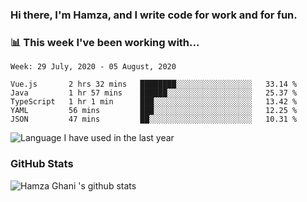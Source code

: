 ### Hi there, I'm Hamza, and I write code for work and for fun.

### 📊 This week I've been working with...

<!--START_SECTION:waka-->

```text
Week: 29 July, 2020 - 05 August, 2020

Vue.js       2 hrs 32 mins   ████████░░░░░░░░░░░░░░░░░   33.14 % 
Java         1 hr 57 mins    ██████░░░░░░░░░░░░░░░░░░░   25.37 % 
TypeScript   1 hr 1 min      ███░░░░░░░░░░░░░░░░░░░░░░   13.42 % 
YAML         56 mins         ███░░░░░░░░░░░░░░░░░░░░░░   12.25 % 
JSON         47 mins         ██░░░░░░░░░░░░░░░░░░░░░░░   10.31 %
```

<!--END_SECTION:waka-->

![Language I have used in the last year](https://wakatime.com/share/@hughani/92b18788-5038-4da0-85f8-b0a0b855bf72.svg)

### GitHub Stats

![Hamza Ghani 's github stats](https://github-readme-stats.vercel.app/api?username=hufghani&show_icons=true&count_private=true)
